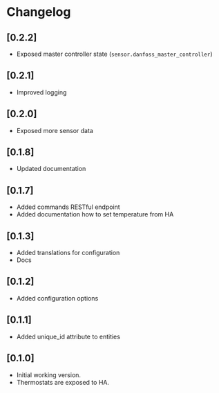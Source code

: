 # Changelog

## [0.2.2]

- Exposed master controller state (`sensor.danfoss_master_controller`)

## [0.2.1]

- Improved logging

## [0.2.0]

- Exposed more sensor data

## [0.1.8]

- Updated documentation

## [0.1.7]

- Added commands RESTful endpoint
- Added documentation how to set temperature from HA

## [0.1.3]

- Added translations for configuration
- Docs

## [0.1.2]

- Added configuration options

## [0.1.1]

- Added unique_id attribute to entities

## [0.1.0]

- Initial working version.
- Thermostats are exposed to HA.